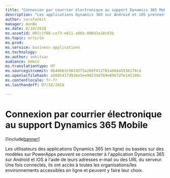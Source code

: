 ```yaml
---
title: "Connexion par courrier électronique au support Dynamics 365 Mobile"
description: "Les applications Dynamics 365 sur Android et iOS prennent en charge une expérience de connexion améliorée"
author: sarafankit
manager: AnnBe
ms.date: 8/10/2018
ms.assetid: 091c1f60-ce73-e811-a96b-000d3a18c83b
ms.topic: article
ms.prod: 
ms.service: business-applications
ms.technology: 
ms.author: ankitsar
audience: Admin
ms.translationtype: HT
ms.sourcegitcommit: 0b40bb3c98145f5a260f412701a884a5936174ce
ms.openlocfilehash: a5085d17d93be5ee90234d769e8967d7e145108c
ms.contentlocale: fr-fr
ms.lasthandoff: 07/18/2018

---
```

# <a name="dynamics-365-mobile-support-email-login"></a>Connexion par courrier électronique au support Dynamics 365 Mobile


[!include[banner](../../includes/banner.md)]

Les utilisateurs des applications Dynamics 365 (en ligne) ou basées sur des modèles sur PowerApps peuvent se connecter à l'application Dynamics 365 sur Android et iOS à l'aide de leurs adresses e-mail ou des URL du serveur. Une fois connectés, ils ont accès à toutes les organisations/les environnements accessibles en ligne et peuvent y faire leur choix.

